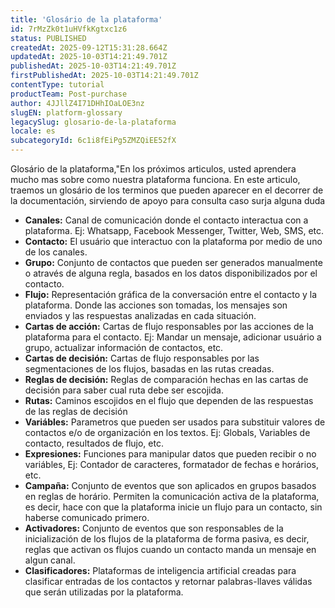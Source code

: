 ```yaml
---
title: 'Glosário de la plataforma'
id: 7rMzZk0t1uHVfkKgtxc1z6
status: PUBLISHED
createdAt: 2025-09-12T15:31:28.664Z
updatedAt: 2025-10-03T14:21:49.701Z
publishedAt: 2025-10-03T14:21:49.701Z
firstPublishedAt: 2025-10-03T14:21:49.701Z
contentType: tutorial
productTeam: Post-purchase
author: 4JJllZ4I71DHhIOaLOE3nz
slugEN: platform-glossary
legacySlug: glosario-de-la-plataforma
locale: es
subcategoryId: 6c1i8fEiPg5ZMZQiEE52fX
---
```


Glosário de la plataforma,"En los próximos articulos, usted aprendera mucho mas sobre como nuestra plataforma funciona. En este articulo, traemos un glosário de los terminos que pueden aparecer en el decorrer de la documentación, sirviendo de apoyo para consulta caso surja alguna duda

- **Canales:** Canal de comunicación donde el contacto interactua con a plataforma. Ej: Whatsapp, Facebook Messenger, Twitter, Web, SMS, etc.
- **Contacto:** El usuário que interactuo con la plataforma por medio de uno de los canales.
- **Grupo:** Conjunto de contactos que pueden ser generados manualmente o através de alguna regla, basados en los datos disponibilizados por el contacto.
- **Flujo:** Representación gráfica de la conversación entre el contacto y la plataforma. Donde las acciones son tomadas, los mensajes son enviados y las respuestas analizadas en cada situación.
- **Cartas de acción:** Cartas de flujo responsables por las acciones de la plataforma para el contacto. Ej: Mandar un mensaje, adicionar usuário a grupo, actualizar información de contactos, etc.
- **Cartas de decisión:** Cartas de flujo responsables por las segmentaciones de los flujos, basadas en las rutas creadas.
- **Reglas de decisión:** Reglas de comparación hechas en las cartas de decisión para saber cual ruta debe ser escojida.
- **Rutas:** Caminos escojidos en el flujo que dependen de las respuestas de las reglas de decisión
- **Variábles:** Parametros que pueden ser usados para substituir valores de contactos e/o de organización en los textos. Ej: Globals, Variables de contacto, resultados de flujo, etc.
- **Expresiones:** Funciones para manipular datos que pueden recibir o no variábles, Ej: Contador de caracteres, formatador de fechas e horários, etc.
- **Campaña:** Conjunto de eventos que son aplicados en grupos basados en reglas de horário. Permiten la comunicación activa de la plataforma, es decir, hace con que la plataforma inicie un flujo para un contacto, sin haberse comunicado primero.
- **Activadores:** Conjunto de eventos que son responsables de la inicialización de los flujos de la plataforma de forma pasiva, es decir, reglas que activan os flujos cuando un contacto manda un mensaje en algun canal.
- **Clasificadores:** Plataformas de inteligencia artificial creadas para clasificar entradas de los contactos y retornar palabras\-llaves válidas que serán utilizadas por la plataforma.
